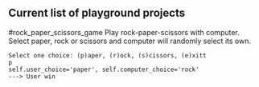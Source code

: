 Current list of playground projects
-
#rock_paper_scissors_game
Play rock-paper-scissors with computer.
Select paper, rock or scissors and computer will randomly select its own.

```
Select one choice: (p)aper, (r)ock, (s)cissors, (e)xitt
p
self.user_choice='paper', self.computer_choice='rock'
---> User win
```

